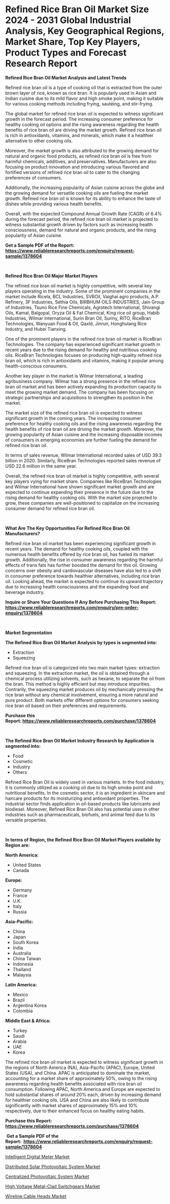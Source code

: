<p><h1>Refined Rice Bran Oil Market Size 2024 - 2031 Global Industrial Analysis, Key Geographical Regions, Market Share, Top Key Players, Product Types and Forecast Research Report</h1></p><p><strong>Refined Rice Bran Oil Market Analysis and Latest Trends</strong></p>
<p><p>Refined rice bran oil is a type of cooking oil that is extracted from the outer brown layer of rice, known as rice bran. It is popularly used in Asian and Indian cuisine due to its mild flavor and high smoke point, making it suitable for various cooking methods including frying, sautéing, and stir-frying.</p><p>The global market for refined rice bran oil is expected to witness significant growth in the forecast period. The increasing consumer preference for healthy cooking oil options and the rising awareness regarding the health benefits of rice bran oil are driving the market growth. Refined rice bran oil is rich in antioxidants, vitamins, and minerals, which make it a healthier alternative to other cooking oils.</p><p>Moreover, the market growth is also attributed to the growing demand for natural and organic food products, as refined rice bran oil is free from harmful chemicals, additives, and preservatives. Manufacturers are also focusing on product innovation and introducing various flavored and fortified versions of refined rice bran oil to cater to the changing preferences of consumers.</p><p>Additionally, the increasing popularity of Asian cuisine across the globe and the growing demand for versatile cooking oils are fueling the market growth. Refined rice bran oil is known for its ability to enhance the taste of dishes while providing various health benefits.</p><p>Overall, with the expected Compound Annual Growth Rate (CAGR) of 6.4% during the forecast period, the refined rice bran oil market is projected to witness substantial growth driven by factors such as increasing health consciousness, demand for natural and organic products, and the rising popularity of Asian cuisine.</p></p>
<p><strong>Get a Sample PDF of the Report:&nbsp; <a href="https://www.reliableresearchreports.com/enquiry/request-sample/1378604">https://www.reliableresearchreports.com/enquiry/request-sample/1378604</a></strong></p>
<p>&nbsp;</p>
<p><strong>Refined Rice Bran Oil Major Market Players</strong></p>
<p><p>The refined rice bran oil market is highly competitive, with several key players operating in the industry. Some of the prominent companies in the market include Ricela, BCL Industries, SVROil, Vaighai agro products, A.P. Refinery, 3F Industries, Sethia Oils, BIRBHUM OILS INDUSTRIES, Jain Group of Industries, Tsuno Rice Fine Chemicals, Agrotech International, Shivangi Oils, Kamal, Balgopal, Oryza Oil & Fat Chemical, King rice oil group, Habib Industries, Wilmar International, Surin Bran Oil, Suriny, RITO, RiceBran Technologies, Wanyuan Food & Oil, Qaxld, Jinrun, Honghulang Rice Industry, and Hubei Tianxing.</p><p>One of the prominent players in the refined rice bran oil market is RiceBran Technologies. The company has experienced significant market growth in recent years due to the rising demand for healthy and nutritious cooking oils. RiceBran Technologies focuses on producing high-quality refined rice bran oil, which is rich in antioxidants and vitamins, making it popular among health-conscious consumers.</p><p>Another key player in the market is Wilmar International, a leading agribusiness company. Wilmar has a strong presence in the refined rice bran oil market and has been actively expanding its production capacity to meet the growing market demand. The company has been focusing on strategic partnerships and acquisitions to strengthen its position in the market.</p><p>The market size of the refined rice bran oil is expected to witness significant growth in the coming years. The increasing consumer preference for healthy cooking oils and the rising awareness regarding the health benefits of rice bran oil are driving the market growth. Moreover, the growing popularity of Asian cuisine and the increasing disposable incomes of consumers in emerging economies are further fueling the demand for refined rice bran oil.</p><p>In terms of sales revenue, Wilmar International recorded sales of USD 39.3 billion in 2020. Similarly, RiceBran Technologies reported sales revenue of USD 22.6 million in the same year.</p><p>Overall, the refined rice bran oil market is highly competitive, with several key players vying for market share. Companies like RiceBran Technologies and Wilmar International have shown significant market growth and are expected to continue expanding their presence in the future due to the rising demand for healthy cooking oils. With the market size projected to grow, these companies are well-positioned to capitalize on the increasing consumer demand for refined rice bran oil.</p></p>
<p>&nbsp;</p>
<p><strong>What Are The Key Opportunities For Refined Rice Bran Oil Manufacturers?</strong></p>
<p><p>Refined rice bran oil market has been experiencing significant growth in recent years. The demand for healthy cooking oils, coupled with the numerous health benefits offered by rice bran oil, has fueled its market growth. Additionally, the rise in consumer awareness regarding the harmful effects of trans fats has further boosted the demand for this oil. Growing concerns over obesity and cardiovascular diseases have also led to a shift in consumer preference towards healthier alternatives, including rice bran oil. Looking ahead, the market is expected to continue its upward trajectory due to increasing health consciousness and the expanding food and beverage industry.</p></p>
<p><strong>Inquire or Share Your Questions If Any Before Purchasing This Report: <a href="https://www.reliableresearchreports.com/enquiry/pre-order-enquiry/1378604">https://www.reliableresearchreports.com/enquiry/pre-order-enquiry/1378604</a></strong></p>
<p>&nbsp;</p>
<p><strong>Market Segmentation</strong></p>
<p><strong>The Refined Rice Bran Oil Market Analysis by types is segmented into:</strong></p>
<p><ul><li>Extraction</li><li>Squeezing</li></ul></p>
<p><p>Refined rice bran oil is categorized into two main market types: extraction and squeezing. In the extraction market, the oil is obtained through a chemical process utilizing solvents, such as hexane, to separate the oil from the bran. This method is highly efficient but may introduce impurities. Contrarily, the squeezing market produces oil by mechanically pressing the rice bran without any chemical involvement, ensuring a more natural and pure product. Both markets offer different options for consumers seeking rice bran oil based on their preferences and requirements.</p></p>
<p><strong>Purchase this Report:&nbsp;<a href="https://www.reliableresearchreports.com/purchase/1378604">https://www.reliableresearchreports.com/purchase/1378604</a></strong></p>
<p>&nbsp;</p>
<p><strong>The Refined Rice Bran Oil Market Industry Research by Application is segmented into:</strong></p>
<p><ul><li>Food</li><li>Cosmetic</li><li>Industry</li><li>Others</li></ul></p>
<p><p>Refined Rice Bran Oil is widely used in various markets. In the food industry, it is commonly utilized as a cooking oil due to its high smoke point and nutritional benefits. In the cosmetic sector, it is an ingredient in skincare and haircare products for its moisturizing and antioxidant properties. The industrial sector finds application in oil-based products like lubricants and biodiesel. Moreover, Refined Rice Bran Oil also has potential uses in other industries such as pharmaceuticals, biofuels, and animal feed due to its versatile properties.</p></p>
<p>&nbsp;</p>
<p><strong>In terms of Region, the Refined Rice Bran Oil Market Players available by Region are:</strong></p>
<p>
    <p> <strong> North America: </strong>
        <ul>
            <li>United States</li>
            <li>Canada</li>
        </ul>
        </p> 
    <p> <strong> Europe: </strong>
        <ul>
            <li>Germany</li>
            <li>France</li>
            <li>U.K.</li>
            <li>Italy</li>
            <li>Russia</li>
        </ul>
        </p> 
    <p> <strong> Asia-Pacific: </strong>
        <ul>
            <li>China</li>
            <li>Japan</li>
            <li>South Korea</li>
            <li>India</li>
            <li>Australia</li>
            <li>China Taiwan</li>
            <li>Indonesia</li>
            <li>Thailand</li>
            <li>Malaysia</li>
        </ul>
        </p> 
    <p> <strong> Latin America: </strong>
        <ul>
            <li>Mexico</li>
            <li>Brazil</li>
            <li>Argentina Korea</li>
            <li>Colombia</li>
        </ul>
        </p> 
    <p> <strong> Middle East & Africa: </strong>
        <ul>
            <li>Turkey</li>
            <li>Saudi</li>
            <li>Arabia</li>
            <li>UAE</li>
            <li>Korea</li>
        </ul>
    </p>
    </p>
<p><p>The refined rice bran oil market is expected to witness significant growth in the regions of North America (NA), Asia-Pacific (APAC), Europe, United States (USA), and China. APAC is anticipated to dominate the market, accounting for a market share of approximately 50%, owing to the rising awareness regarding health benefits associated with rice bran oil consumption. Following APAC, North America and Europe are expected to hold substantial shares of around 20% each, driven by increasing demand for healthier cooking oils. USA and China are also likely to contribute significantly with market shares of approximately 15% and 10% respectively, due to their enhanced focus on healthy eating habits.</p></p>
<p><strong>Purchase this Report: <a href="https://www.reliableresearchreports.com/purchase/1378604">https://www.reliableresearchreports.com/purchase/1378604</a></strong></p>
<p>&nbsp;<strong>Get a Sample PDF of the Report:&nbsp;&nbsp;<a href="https://www.reliableresearchreports.com/enquiry/request-sample/1378604">https://www.reliableresearchreports.com/enquiry/request-sample/1378604</a></strong></p>
<p><strong></strong></p>
<p><p><a href="https://github.com/kipkeeva/Market-Research-Report-List-2/blob/main/intelligent-digital-meter-market.md">Intelligent Digital Meter Market</a></p><p><a href="https://github.com/aliciawhite5576/Market-Research-Report-List-2/blob/main/distributed-solar-photovoltaic-system-market.md">Distributed Solar Photovoltaic System Market</a></p><p><a href="https://github.com/marloy8/Market-Research-Report-List-2/blob/main/centralized-photovoltaic-system-market.md">Centralized Photovoltaic System Market</a></p><p><a href="https://github.com/provorikovar/Market-Research-Report-List-2/blob/main/high-voltage-metal-clad-switchgears-market.md">High Voltage Metal-Clad Switchgears Market</a></p><p><a href="https://github.com/kuntayevaz/Market-Research-Report-List-2/blob/main/wireline-cable-heads-market.md">Wireline Cable Heads Market</a></p></p>